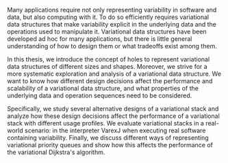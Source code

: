 Many applications require not only representing variability in software and
data, but also computing with it. To do so efficiently requires variational
data structures that make variability explicit in the underlying data and the
operations used to manipulate it. Variational data structures have been
developed ad hoc for many applications, but there is little general
understanding of how to design them or what tradeoffs exist among them.

In this thesis, we introduce the concept of holes to represent variational data
structures of different sizes and shapes. Moreover, we strive for a more
systematic exploration and analysis of a variational data structure. We want to
know how different design decisions affect the performance and scalability of a
variational data structure, and what properties of the underlying data and
operation sequences need to be considered.

Specifically, we study several alternative designs of a variational stack and
analyze how these design decisions affect the performance of a variational
stack with different usage profiles. We evaluate variational stacks in a
real-world scenario: in the interpreter VarexJ when executing real software
containing variability. Finally, we discuss different ways of representing
variational priority queues and show how this affects the performance of the
variational Dijkstra's algorithm.

